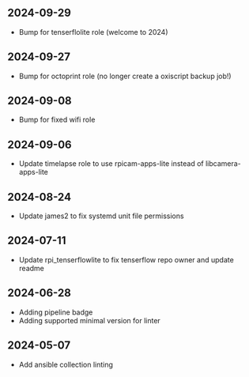 ## 2024-09-29
* Bump for tenserflolite role (welcome to 2024)

## 2024-09-27
* Bump for octoprint role (no longer create a oxiscript backup job!)

## 2024-09-08
* Bump for fixed wifi role

## 2024-09-06
* Update timelapse role to use rpicam-apps-lite instead of libcamera-apps-lite

## 2024-08-24
* Update james2 to fix systemd unit file permissions

## 2024-07-11
* Update rpi_tenserflowlite to fix tenserflow repo owner and update readme

## 2024-06-28
* Adding pipeline badge
* Adding supported minimal version for linter

## 2024-05-07
  * Add ansible collection linting
